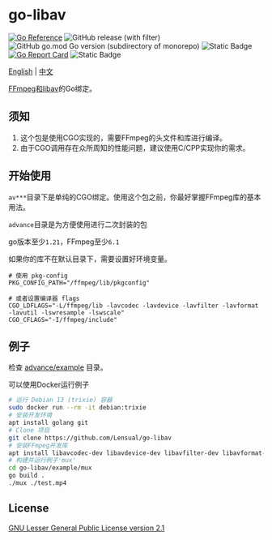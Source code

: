# go-libav

[![Go Reference](https://pkg.go.dev/badge/github.com/Lensual/go-libav.svg)](https://pkg.go.dev/github.com/Lensual/go-libav)
![GitHub release (with filter)](https://img.shields.io/github/v/release/Lensual/go-libav?include_prereleases&color=blue)
![GitHub go.mod Go version (subdirectory of monorepo)](https://img.shields.io/github/go-mod/go-version/Lensual/go-libav)
![Static Badge](https://img.shields.io/github/license/Lensual/go-libav)
[![Go Report Card](https://goreportcard.com/badge/github.com/Lensual/go-libav)](https://goreportcard.com/report/github.com/Lensual/go-libav)
![Static Badge](https://img.shields.io/badge/FFmpeg_version-6.1-purple)

[English](./README.md) | [中文](./README_zh.md)

[FFmpeg和libav](https://ffmpeg.org/)的Go绑定。

## 须知

1. 这个包是使用CGO实现的，需要FFmpeg的头文件和库进行编译。
2. 由于CGO调用存在众所周知的性能问题，建议使用C/CPP实现你的需求。

## 开始使用

`av***`目录下是单纯的CGO绑定。使用这个包之前，你最好掌握FFmpeg库的基本用法。

`advance`目录是为方便使用进行二次封装的包

go版本至少`1.21`，FFmpeg至少`6.1`

如果你的库不在默认目录下，需要设置好环境变量。

```env
# 使用 pkg-config
PKG_CONFIG_PATH="/ffmpeg/lib/pkgconfig"

# 或者设置编译器 flags
CGO_LDFLAGS="-L/ffmpeg/lib -lavcodec -lavdevice -lavfilter -lavformat -lavutil -lswresample -lswscale"
CGO_CFLAGS="-I/ffmpeg/include"
```

## 例子

检查 [advance/example](./advance/example) 目录。

可以使用Docker运行例子

```bash
# 运行 Debian 13 (trixie) 容器
sudo docker run --rm -it debian:trixie
# 安装开发环境
apt install golang git
# Clone 项目
git clone https://github.com/Lensual/go-libav
# 安装FFmpeg开发库
apt install libavcodec-dev libavdevice-dev libavfilter-dev libavformat-dev libavutil-dev libswresample-dev libswscale-dev
# 构建并运行例子'mux'
cd go-libav/example/mux
go build .
./mux ./test.mp4
```

## License

[GNU Lesser General Public License version 2.1](./LICENSE)
